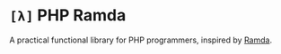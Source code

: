 # `[λ]` PHP Ramda

A practical functional library for PHP programmers, inspired by [Ramda](http://ramdajs.com/).
